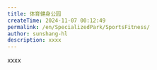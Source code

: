 ```yaml
---
title: 体育健身公园
createTime: 2024-11-07 00:12:49
permalink: /en/SpecializedPark/SportsFitness/
author: sunshang-hl
description: xxxx
---
```


xxxx